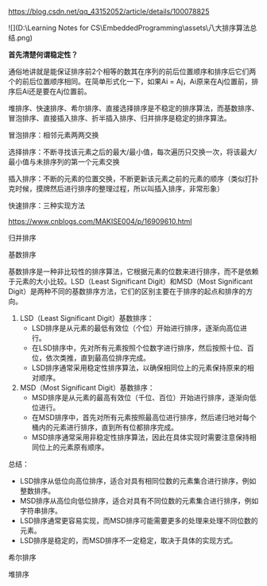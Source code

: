 https://blog.csdn.net/qq_43152052/article/details/100078825

![](D:\Learning Notes for CS\EmbeddedProgramming\assets\八大排序算法总结.png)

**首先清楚何谓稳定性？**

通俗地讲就是能保证排序前2个相等的数其在序列的前后位置顺序和排序后它们两个的前后位置顺序相同。在简单形式化一下，如果Ai = Aj，Ai原来在Aj位置前，排序后Ai还是要在Aj位置前。



堆排序、快速排序、希尔排序、直接选择排序是不稳定的排序算法，而基数排序、冒泡排序、直接插入排序、折半插入排序、归并排序是稳定的排序算法。



冒泡排序：相邻元素两两交换

选择排序：不断寻找该元素之后的最大/最小值，每次遍历只交换一次，将该最大/最小值与未排序列的第一个元素交换

插入排序：不断的元素的位置交换，不断更新该元素之前的元素的顺序（类似打扑克时候，摸牌然后进行排序的整理过程，所以叫插入排序，非常形象）

快速排序：三种实现方法

https://www.cnblogs.com/MAKISE004/p/16909610.html

归并排序

基数排序

基数排序是一种非比较性的排序算法，它根据元素的位数来进行排序，而不是依赖于元素的大小比较。LSD（Least Significant Digit）和MSD（Most Significant Digit）是两种不同的基数排序方法，它们的区别主要在于排序的起点和排序的方向。

1. LSD（Least Significant Digit）基数排序：
   - LSD排序是从元素的最低有效位（个位）开始进行排序，逐渐向高位进行。
   - 在LSD排序中，先对所有元素按照个位数字进行排序，然后按照十位、百位，依次类推，直到最高位排序完成。
   - LSD排序通常采用稳定性排序算法，以确保相同位上的元素保持原来的相对顺序。
2. MSD（Most Significant Digit）基数排序：
   - MSD排序是从元素的最高有效位（千位、百位）开始进行排序，逐渐向低位进行。
   - 在MSD排序中，首先对所有元素按照最高位进行排序，然后递归地对每个桶内的元素进行排序，直到所有位都排序完成。
   - MSD排序通常采用非稳定性排序算法，因此在具体实现时需要注意保持相同位上的元素原有顺序。

总结：

- LSD排序从低位向高位排序，适合对具有相同位数的元素集合进行排序，例如整数排序。
- MSD排序从高位向低位排序，适合对具有不同位数的元素集合进行排序，例如字符串排序。
- LSD排序通常更容易实现，而MSD排序可能需要更多的处理来处理不同位数的元素。
- LSD排序是稳定的，而MSD排序不一定稳定，取决于具体的实现方式。



希尔排序

堆排序